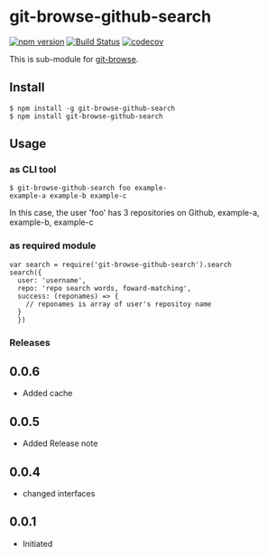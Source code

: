# git-browse-github-search

[![npm version](https://badge.fury.io/js/git-browse-github-search.svg)](https://badge.fury.io/js/git-browse-github-search)
[![Build Status](https://travis-ci.org/KamataRyo/git-browse-github-search.svg?branch=master)](https://travis-ci.org/KamataRyo/git-browse-github-search)
[![codecov](https://codecov.io/gh/KamataRyo/git-browse-github-search/branch/master/graph/badge.svg)](https://codecov.io/gh/KamataRyo/git-browse-github-search)

This is sub-module for [git-browse](https://npmjs.com/git-browse).


## Install

```
$ npm install -g git-browse-github-search
$ npm install git-browse-github-search
```

## Usage

### as CLI tool

```
$ git-browse-github-search foo example-
example-a example-b example-c
```

In this case, the user 'foo' has 3 repositories on Github, example-a, example-b, example-c

### as required module

```
var search = require('git-browse-github-search').search
search({
  user: 'username',
  repo: 'repo search words, foward-matching',
  success: (reponames) => {
    // reponames is array of user's repositoy name
  }
  })
```

### Releases

## 0.0.6

- Added cache

## 0.0.5

- Added Release note

## 0.0.4

- changed interfaces

## 0.0.1

- Initiated
